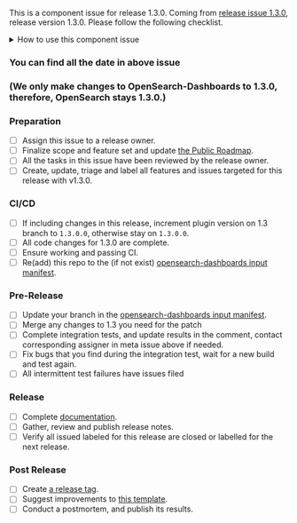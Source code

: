 This is a component issue for release 1.3.0.
Coming from [release issue 1.3.0](https://github.com/opensearch-project/opensearch-build/issues/870), release version 1.3.0. Please follow the following checklist.

<details><summary>How to use this component issue</summary>
<p>

## This Component Issue
This component issue captures the state of the OpenSearch release, on component/plugin level, its assignee is responsible for driving the release of the component.  Please contact them or @mention them on this issue for help. 

## Release Steps
There are several steps to the release process, components that are behind present risk to the release.  Component owners resolve tasks on this ticket to communicate with the overall release owner.

Steps have completion dates for coordinating efforts between the components of a release; components can start as soon as they are ready far in advance of a future release.

You can find all the corresponding dates of each step in the release issue above.

</p>
</details>


### You can find all the date in above issue 
### (We only make changes to OpenSearch-Dashboards to 1.3.0, therefore, OpenSearch stays 1.3.0.)

### Preparation

- [ ] Assign this issue to a release owner.
- [ ] Finalize scope and feature set and update [the Public Roadmap](https://github.com/orgs/opensearch-project/projects/1).
- [ ] All the tasks in this issue have been reviewed by the release owner.
- [ ] Create, update, triage and label all features and issues targeted for this release with v1.3.0.

### CI/CD

- [ ] If including changes in this release, increment plugin version on 1.3 branch to `1.3.0.0`, otherwise stay on `1.3.0.0`.
- [ ] All code changes for 1.3.0 are complete.
- [ ] Ensure working and passing CI.
- [ ] Re(add) this repo to the (if not exist) [opensearch-dashboards input manifest](https://github.com/opensearch-project/opensearch-build/blob/main/manifests/1.3.0/opensearch-dashboards-1.3.0.yml).

### Pre-Release

- [ ] Update your branch in the [opensearch-dashboards input manifest](https://github.com/opensearch-project/opensearch-build/blob/main/manifests/1.3.0/opensearch-dashboards-1.3.0.yml).
- [ ] Merge any changes to 1.3 you need for the patch
- [ ] Complete integration tests, and update results in the comment, contact corresponding assigner in meta issue above if needed.
- [ ] Fix bugs that you find during the integration test, wait for a new build and test again.
- [ ] All intermittent test failures have issues filed

### Release

- [ ] Complete [documentation](https://github.com/opensearch-project/documentation-website).
- [ ] Gather, review and publish release notes.
- [ ] Verify all issued labeled for this release are closed or labelled for the next release.

### Post Release

- [ ] Create [a release tag](https://github.com/opensearch-project/.github/blob/main/RELEASING.md#tagging).
- [ ] Suggest improvements to [this template](https://github.com/opensearch-project/opensearch-build/blob/main/.github/ISSUE_TEMPLATE/release_template.md).
- [ ] Conduct a postmortem, and publish its results.

